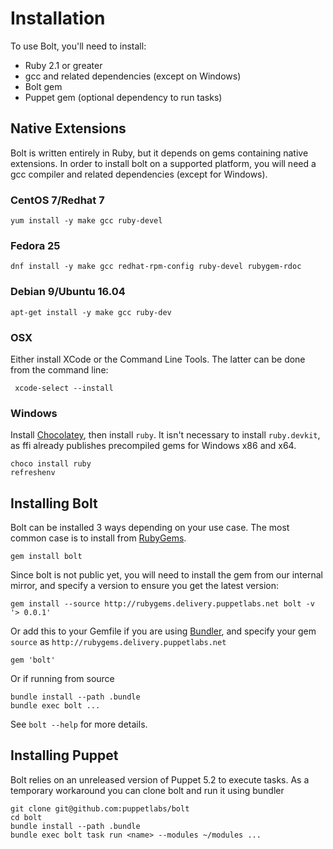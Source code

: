 # Installation

To use Bolt, you'll need to install:

* Ruby 2.1 or greater
* gcc and related dependencies (except on Windows)
* Bolt gem
* Puppet gem (optional dependency to run tasks)

## Native Extensions

Bolt is written entirely in Ruby, but it depends on gems containing native
extensions. In order to install bolt on a supported platform, you will need a
gcc compiler and related dependencies (except for Windows).

### CentOS 7/Redhat 7

    yum install -y make gcc ruby-devel

### Fedora 25

    dnf install -y make gcc redhat-rpm-config ruby-devel rubygem-rdoc

### Debian 9/Ubuntu 16.04

    apt-get install -y make gcc ruby-dev

### OSX

Either install XCode or the Command Line Tools. The latter can be done from the command line:

     xcode-select --install

### Windows

Install [Chocolatey](https://chocolatey.org/install), then install `ruby`. It isn't necessary
to install `ruby.devkit`, as ffi already publishes precompiled gems for Windows x86 and x64.

    choco install ruby
    refreshenv

## Installing Bolt

Bolt can be installed 3 ways depending on your use case. The most common case is
to install from [RubyGems](https://rubygems.org).

    gem install bolt

Since bolt is not public yet, you will need to install the gem from our internal
mirror, and specify a version to ensure you get the latest version:

    gem install --source http://rubygems.delivery.puppetlabs.net bolt -v '> 0.0.1'

Or add this to your Gemfile if you are using [Bundler](https://bundler.io), and
specify your gem `source` as `http://rubygems.delivery.puppetlabs.net`

    gem 'bolt'

Or if running from source

    bundle install --path .bundle
    bundle exec bolt ...

See `bolt --help` for more details.

## Installing Puppet

Bolt relies on an unreleased version of Puppet 5.2 to execute tasks. As a
temporary workaround you can clone bolt and run it using bundler

    git clone git@github.com:puppetlabs/bolt
    cd bolt
    bundle install --path .bundle
    bundle exec bolt task run <name> --modules ~/modules ...

